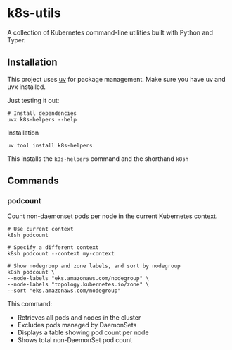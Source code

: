 # k8s-utils

A collection of Kubernetes command-line utilities built with Python and Typer.

## Installation

This project uses [uv](https://github.com/astral-sh/uv) for package management. Make sure you have uv and uvx installed.

Just testing it out:
```shell
# Install dependencies
uvx k8s-helpers --help

```

Installation
```shell
uv tool install k8s-helpers
```
This installs the `k8s-helpers` command and the shorthand `k8sh`

## Commands

### podcount

Count non-daemonset pods per node in the current Kubernetes context.

```shell
# Use current context
k8sh podcount

# Specify a different context
k8sh podcount --context my-context

# Show nodegroup and zone labels, and sort by nodegroup
k8sh podcount \
--node-labels "eks.amazonaws.com/nodegroup" \
--node-labels "topology.kubernetes.io/zone" \
--sort "eks.amazonaws.com/nodegroup"
```

This command:
- Retrieves all pods and nodes in the cluster
- Excludes pods managed by DaemonSets
- Displays a table showing pod count per node
- Shows total non-DaemonSet pod count
